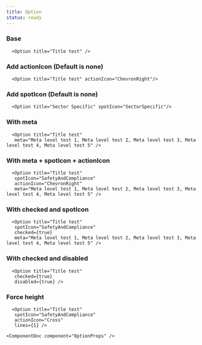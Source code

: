 ```yaml
---
title: Option
status: ready
---
```


### Base
```.tsx
  <Option title="Title test" />
```

### Add actionIcon (Default is none)
```.tsx
  <Option title="Title test" actionIcon="ChevronRight"/>
```

### Add spotIcon (Default is none)
```.tsx
  <Option title="Sector Specific" spotIcon="SectorSpecific"/>
```

### With meta
```.tsx
  <Option title="Title test"
   meta="Meta level test 1, Meta level test 2, Meta level test 3, Meta level test 4, Meta level test 5" />
```

### With meta + spotIcon + actionIcon
```.tsx
  <Option title="Title test"
   spotIcon="SafetyAndCompliance"
   actionIcon="ChevronRight" 
   meta="Meta level test 1, Meta level test 2, Meta level test 3, Meta level test 4, Meta level test 5" />
```

### With checked and spotIcon
```.tsx
  <Option title="Title test" 
   spotIcon="SafetyAndCompliance"
   checked={true}
   meta="Meta level test 1, Meta level test 2, Meta level test 3, Meta level test 4, Meta level test 5" />
```

### With checked and disabled
```.tsx
  <Option title="Title test" 
   checked={true}
   disabled={true} />
```

### Force height 
```.tsx
  <Option title="Title test" 
   spotIcon="SafetyAndCompliance"
   actionIcon="Cross" 
   lines={1} />
```

```!jsx
<ComponentDoc component="OptionProps" />
```
